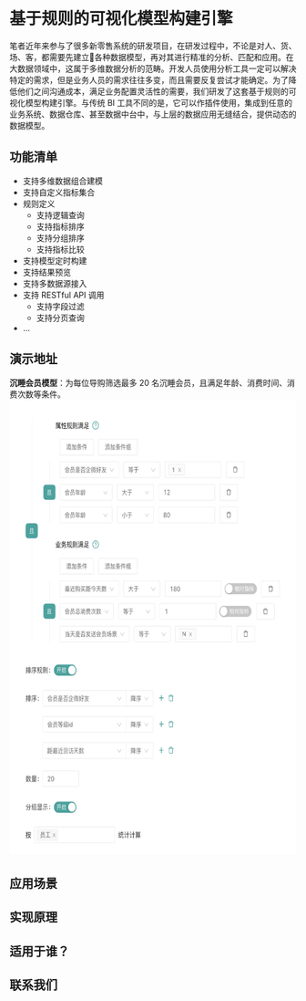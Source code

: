 # 基于规则的可视化模型构建引擎

笔者近年来参与了很多新零售系统的研发项目，在研发过程中，不论是对人、货、场、客，都需要先建立各种数据模型，再对其进行精准的分析、匹配和应用。在大数据领域中，这属于多维数据分析的范畴。开发人员使用分析工具一定可以解决特定的需求，但是业务人员的需求往往多变，而且需要反复尝试才能确定。为了降低他们之间沟通成本，满足业务配置灵活性的需要，我们研发了这套基于规则的可视化模型构建引擎。与传统 BI 工具不同的是，它可以作插件使用，集成到任意的业务系统、数据仓库、甚至数据中台中，与上层的数据应用无缝结合，提供动态的数据模型。

## 功能清单

* 支持多维数据组合建模
* 支持自定义指标集合
* 规则定义
	* 支持逻辑查询
	* 支持指标排序
	* 支持分组排序
	* 支持指标比较
* 支持模型定时构建
* 支持结果预览
* 支持多数据源接入
* 支持 RESTful API 调用
	* 支持字段过滤
	* 支持分页查询 	
* ...

## 演示地址

**沉睡会员模型**：为每位导购筛选最多 20 名沉睡会员，且满足年龄、消费时间、消费次数等条件。
<img src="./modeling-case-1.png?raw=true" height="800px">

## 应用场景
## 实现原理
## 适用于谁？
## 联系我们
